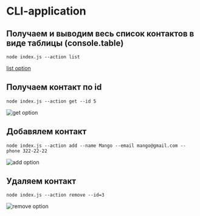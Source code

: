# CLI-application

## Получаем и выводим весь список контактов в виде таблицы (console.table)

`node index.js --action list`

[list option](https://ibb.co/sVnDvbg)

## Получаем контакт по id

`node index.js --action get --id 5`

![get option](https://ibb.co/k2N0Cq1)

## Добавялем контакт

`node index.js --action add --name Mango --email mango@gmail.com --phone 322-22-22`

![add option](https://ibb.co/m9DD6dm)

## Удаляем контакт

`node index.js --action remove --id=3`

![remove option](https://ibb.co/VgBczmY)
